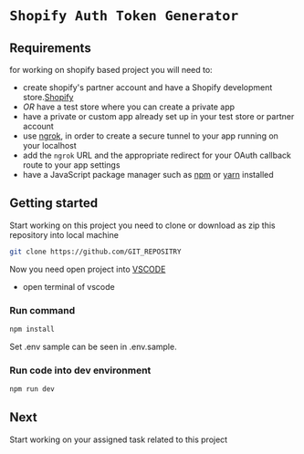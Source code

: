 <!-- # `BIZ-PROTECTION APIs` -->
# `Shopify Auth Token Generator`

<!-- ![Build Status]() -->

<!--[![License: EVOLVE INNOVATIVE SOLUTIONS](https://images.app.goo.gl/NYHxKQHBs7M1FZ9KA)](LICENSE.md) -->

<!-- [![npm version](https://badge.fury.io/js/%40shopify%2Fshopify-api.svg)](https://badge.fury.io/js/%40shopify%2Fshopify-api) -->

## Requirements

for working on shopify based project you will need to:

- create shopify's partner account and have a Shopify development store.[Shopify](https://partners.shopify.com/)
- _OR_ have a test store where you can create a private app
- have a private or custom app already set up in your test store or partner account
- use [ngrok](https://ngrok.com), in order to create a secure tunnel to your app running on your localhost
- add the `ngrok` URL and the appropriate redirect for your OAuth callback route to your app settings
- have a JavaScript package manager such as [npm](https://www.npmjs.com) or [yarn](https://yarnpkg.com) installed

## Getting started

Start working on this project you need to clone or download as zip this repository into local machine

```bash
git clone https://github.com/GIT_REPOSITRY
```

Now you need open project into [VSCODE](https://code.visualstudio.com/download)

- open terminal of vscode

### Run command

```bash
npm install
```

Set .env sample can be seen in .env.sample.

### Run code into dev environment

```bash
npm run dev
```

## Next

Start working on your assigned task related to this project
